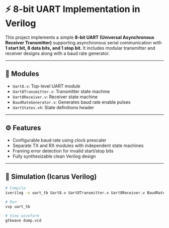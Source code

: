 # ⚡ 8-bit UART Implementation in Verilog

This project implements a simple **8-bit UART (Universal Asynchronous Receiver Transmitter)** supporting asynchronous serial communication with **1 start bit, 8 data bits, and 1 stop bit**. It includes modular transmitter and receiver designs along with a baud rate generator.

---

## 📂 Modules

- `Uart8.v`: Top-level UART module
- `Uart8Transmitter.v`: Transmitter state machine
- `Uart8Receiver.v`: Receiver state machine
- `BaudRateGenerator.v`: Generates baud rate enable pulses
- `UartStates.vh`: State definitions header

---

## ⚙️ Features

- Configurable baud rate using clock prescaler
- Separate TX and RX modules with independent state machines
- Framing error detection for invalid start/stop bits
- Fully synthesizable clean Verilog design

---

## 🧪 Simulation (Icarus Verilog)

```bash
# Compile
iverilog -o uart_tb Uart8.v Uart8Transmitter.v Uart8Receiver.v BaudRateGenerator.v UartStates.vh Uart8_tb.v

# Run
vvp uart_tb

# View waveform
gtkwave dump.vcd
